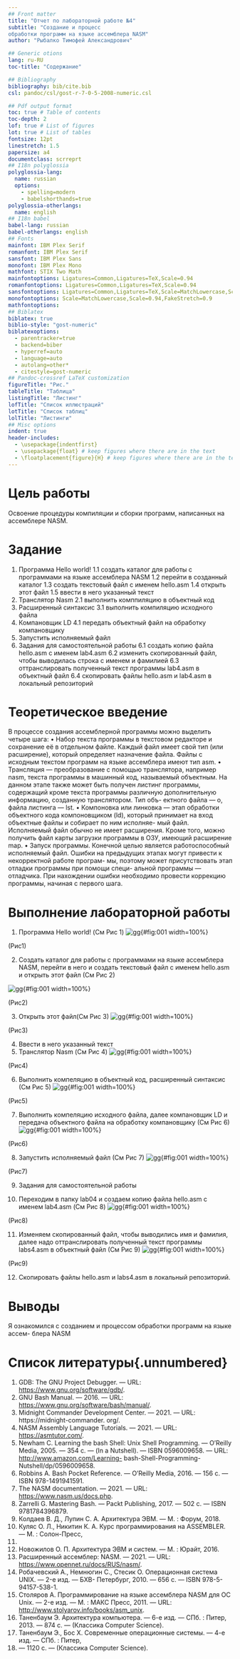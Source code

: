 ```yaml
---
## Front matter
title: "Отчет по лабораторной работе №4"
subtitle: "Создание и процесс
обработки программ на языке ассемблера NASM"
author: "Рыбалко Тимофей Александрович"

## Generic otions
lang: ru-RU
toc-title: "Содержание"

## Bibliography
bibliography: bib/cite.bib
csl: pandoc/csl/gost-r-7-0-5-2008-numeric.csl

## Pdf output format
toc: true # Table of contents
toc-depth: 2
lof: true # List of figures
lot: true # List of tables
fontsize: 12pt
linestretch: 1.5
papersize: a4
documentclass: scrreprt
## I18n polyglossia
polyglossia-lang:
  name: russian
  options:
	- spelling=modern
	- babelshorthands=true
polyglossia-otherlangs:
  name: english
## I18n babel
babel-lang: russian
babel-otherlangs: english
## Fonts
mainfont: IBM Plex Serif
romanfont: IBM Plex Serif
sansfont: IBM Plex Sans
monofont: IBM Plex Mono
mathfont: STIX Two Math
mainfontoptions: Ligatures=Common,Ligatures=TeX,Scale=0.94
romanfontoptions: Ligatures=Common,Ligatures=TeX,Scale=0.94
sansfontoptions: Ligatures=Common,Ligatures=TeX,Scale=MatchLowercase,Scale=0.94
monofontoptions: Scale=MatchLowercase,Scale=0.94,FakeStretch=0.9
mathfontoptions:
## Biblatex
biblatex: true
biblio-style: "gost-numeric"
biblatexoptions:
  - parentracker=true
  - backend=biber
  - hyperref=auto
  - language=auto
  - autolang=other*
  - citestyle=gost-numeric
## Pandoc-crossref LaTeX customization
figureTitle: "Рис."
tableTitle: "Таблица"
listingTitle: "Листинг"
lofTitle: "Список иллюстраций"
lotTitle: "Список таблиц"
lolTitle: "Листинги"
## Misc options
indent: true
header-includes:
  - \usepackage{indentfirst}
  - \usepackage{float} # keep figures where there are in the text
  - \floatplacement{figure}{H} # keep figures where there are in the text
---
```


# Цель работы

Освоение процедуры компиляции и сборки программ, написанных на ассемблере NASM.
# Задание
1. Программа Hello world!
  1.1 создать каталог для работы с программами на языке ассемблера NASM
  1.2 перейти в созданный каталог
  1.3 создать текстовый файл с именем hello.asm
  1.4 открыть этот файл
  1.5 ввести в него указанный текст
2. Транслятор Nasm
  2.1 выполнить комппиляцию в объектный код
3. Расширенный синтаксис
  3.1 выполнить компиляцию исходного файла
4. Компановщик LD
  4.1 передать объектный файл на обработку компановщику
5. Запустить исполняемый файл
6. Задания для самостоятельной работы
  6.1 создать копию файла hello.asm с именем lab4.asm
  6.2 изменить скопированный файл, чтобы выводилась строка с именем и
фамилией
  6.3 оттранслировать полученный текст программы lab4.asm в объектный
файл
  6.4 скопировать файлы hello.asm и lab4.asm в локальный репозиторий
# Теоретическое введение
В процессе создания ассемблерной программы можно выделить четыре шага:
• Набор текста программы в текстовом редакторе и сохранение её в отдельном
файле. Каждый файл имеет свой тип (или расширение), который определяет
назначение файла. Файлы с исходным текстом программ на языке ассемблера
имеют тип asm.
• Трансляция — преобразование с помощью транслятора, например nasm, текста
программы в машинный код, называемый объектным. На данном этапе также
может быть получен листинг программы, содержащий кроме текста программы
различную дополнительную информацию, созданную транслятором. Тип объ-
ектного файла — o, файла листинга — lst.
• Компоновка или линковка — этап обработки объектного кода компоновщиком
(ld), который принимает на вход объектные файлы и собирает по ним исполняе-
мый файл. Исполняемый файл обычно не имеет расширения. Кроме того, можно
получить файл карты загрузки программы в ОЗУ, имеющий расширение map.
• Запуск программы. Конечной целью является работоспособный исполняемый
файл.
Ошибки на предыдущих этапах могут привести к некорректной работе програм-
мы, поэтому может присутствовать этап отладки программы при помощи специ-
альной программы — отладчика. При нахождении ошибки необходимо провести
коррекцию программы, начиная с первого шага.

# Выполнение лабораторной работы
1. Программа Hello world! (См Рис 1)
![gg](image/1.png){#fig:001 width=100%}

(Рис1)

2. Создать каталог для работы с программами на языке ассемблера NASM, перейти в него и создать текстовый файл с именем hello.asm и открыть этот файл (См Рис 2)

![gg](image/1.png){#fig:001 width=100%}

(Рис2)

3. Открыть этот файл(См Рис 3)
![gg](image/1.png){#fig:001 width=100%}

(Рис3)

4. Ввести в него указанный текст
5. Транслятор Nasm (См Рис 4)
![gg](image/2.png){#fig:001 width=100%}

(Рис4)

6. Выполнить компеляцию в объектный код, расширенный синтаксис (См Рис 5)
![gg](image/2.png){#fig:001 width=100%}

(Рис5)

7. Выполнить компеляцию исходного файла, далее компановщик LD и передача объектного файла на обработку компановщику (См Рис 6)
![gg](image/2.png){#fig:001 width=100%}

(Рис6)

8. Запустить исполняемый файл (См Рис 7)
![gg](image/2.png){#fig:001 width=100%}

(Рис7)

9. Задания для самостоятельной работы 

10. Переходим в папку lab04 и создаем копию файла hello.asm с именем lab4.asm (См Рис 8)
![gg](image/4.png){#fig:001 width=100%}

(Рис8)

11. Изменяем скопированный файл, чтобы выводились имя и фамилия, далее надо оттранслировать полученный текст программы labs4.asm в объектный файл (См Рис 9)
![gg](image/4.png){#fig:001 width=100%}

(Рис9)

12. Скопировать файлы hello.asm и labs4.asm в локальный репозиторий.


# Выводы
Я ознакомился с созданием и процессом обработки программ на языке ассем-
блера NASM

# Список литературы{.unnumbered}
1. GDB: The GNU Project Debugger. — URL: https://www.gnu.org/software/gdb/.
2. GNU Bash Manual. — 2016. — URL: https://www.gnu.org/software/bash/manual/.
3. Midnight Commander Development Center. — 2021. — URL: https://midnight-commander.
org/.
4. NASM Assembly Language Tutorials. — 2021. — URL: https://asmtutor.com/.
5. Newham C. Learning the bash Shell: Unix Shell Programming. — O’Reilly Media, 2005. —
354 с. — (In a Nutshell). — ISBN 0596009658. — URL: http://www.amazon.com/Learning-
bash-Shell-Programming-Nutshell/dp/0596009658.
6. Robbins A. Bash Pocket Reference. — O’Reilly Media, 2016. — 156 с. — ISBN 978-1491941591.
7. The NASM documentation. — 2021. — URL: https://www.nasm.us/docs.php.
8. Zarrelli G. Mastering Bash. — Packt Publishing, 2017. — 502 с. — ISBN 9781784396879.
9. Колдаев В. Д., Лупин С. А. Архитектура ЭВМ. — М. : Форум, 2018.
10. Куляс О. Л., Никитин К. А. Курс программирования на ASSEMBLER. — М. : Солон-Пресс,
2017.
11. Новожилов О. П. Архитектура ЭВМ и систем. — М. : Юрайт, 2016.
12. Расширенный ассемблер: NASM. — 2021. — URL: https://www.opennet.ru/docs/RUS/nasm/.
13. Робачевский А., Немнюгин С., Стесик О. Операционная система UNIX. — 2-е изд. — БХВ-
Петербург, 2010. — 656 с. — ISBN 978-5-94157-538-1.
14. Столяров А. Программирование на языке ассемблера NASM для ОС Unix. — 2-е изд. —
М. : МАКС Пресс, 2011. — URL: http://www.stolyarov.info/books/asm_unix.
15. Таненбаум Э. Архитектура компьютера. — 6-е изд. — СПб. : Питер, 2013. — 874 с. —
(Классика Computer Science).
16. Таненбаум Э., Бос Х. Современные операционные системы. — 4-е изд. — СПб. : Питер,
2015. — 1120 с. — (Классика Computer Science).


